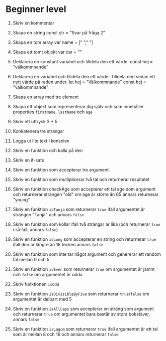 # Beginner level

1. Skriv en kommentar
<!-- Hej -->
2. Skapa en string
const str = "Svar på fråga 2"
3. Skapa en tom array
var name = [" "," "]
4. Skapa ett tomt objekt
var car = ""
5. Deklarera en konstant variabel och tilldela den ett värde.
const hej = "välkommnande"
6. Deklarera en variabel och tilldela den ett värde. Tilldela den sedan ett nytt värde på raden under.
let hej = "Välkommnande"
const hej = "välkommnande"
7. Skapa en array med tre element

8. Skapa ett objekt som representerar dig själv och som innehåller properties `firstName`, `lastName` och `age`

9. Skriv ett uttryck
3 * 5 
10. Konkatenera tre strängar

11. Logga ut lite text i konsolen

12. Skriv en funktion och kalla på den

13. Skriv en if-sats

14. Skriv en funktion som accepterar tre argument

15. Skriv en funktion som multiplicerar två tal och returnerar resultatet

16. Skriv en funktion checkAge som accepterar ett tal age som argument och returnerar strängen "old" om age är större än 65 annars returnerar "young"

17. Skriv en funktion `isTanja` som returnerar `true` ifall argumentet är strängen "Tanja"  och annars `false`

18. Skriv en funktion som kollar ifall två strängar är lika (och returnerar `true` i så fall, annars `false`)

19. Skriv en funktion ``isLong`` som accepterar en string och returnerar `true` ifall den är längre än 18 tecken annars `false`

20. Skriv en funktion som inte tar något argument och genererar ett random tal mellan 0 och 5

21. Skriv en funktion `isEven` som returnerar `true` om argumentet är jämnt och `false` om argumentet är udda

22. Skriv funktionen `isOdd`

23. Skriv en funktion `isDivisibleByFive` som returnerar `true`/`false` om argumentet är delbart med 5

24. Skriv en funktion `isAllCaps`  som accepterar en sträng som argument och returnerar `true` om argumentet bara består av stora bokstäver, annars `false`

25. Skriv en funktion `isLagom` som returnerar `true` ifall argumentet är ett tal som är mellan 8 och 16 och annars returnerar `false`

